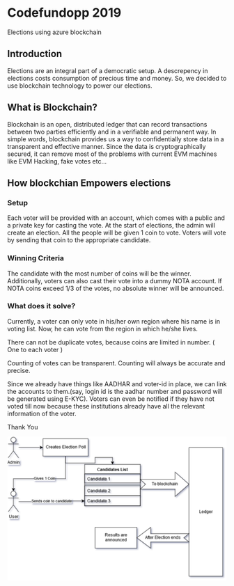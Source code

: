 # Codefundopp 2019

Elections using azure blockchain

## Introduction

Elections are an integral part of a democratic setup. A descrepency in elections costs consumption of precious time and money. So, we decided to use blockchain technology to power our elections.

## What is Blockchain?

Blockchain is an open, distributed ledger that can record transactions between two parties efficiently and in a verifiable and permanent way.
In simple words, blockchain provides us a way to confidentially store data in a transparent and effective manner. Since the data is cryptographically secured, it can remove most of the problems with current EVM machines like EVM Hacking, fake votes etc...


## How blockchian Empowers elections

### Setup

Each voter will be provided with an account, which comes with a public and a private key for casting the vote. At the start of elections, the admin will create an election. All the people will be given 1 coin to vote. Voters will vote by sending that coin to the appropriate candidate.

### Winning Criteria

The candidate with the most number of coins will be the winner. Additionally, voters can also cast their vote into a dummy NOTA account. If NOTA coins exceed 1/3 of the votes, no absolute winner will be announced.

### What does it solve?

Currently, a voter can only vote in his/her own region where his name is in voting list. Now, he can vote from the region in which he/she lives.

There can not be duplicate votes, because coins are limited in number. ( One to each voter )

Counting of votes can be transparent. Counting will always be accurate and precise.

Since we already have things like AADHAR and voter-id in place, we can link the accounts to them.(say, login id is the aadhar number and password will be generated using E-KYC). Voters can even be notified if they have not voted till now because these institutions already have all the relevant information of the voter.

Thank You

![Use Case](use_case.png)
